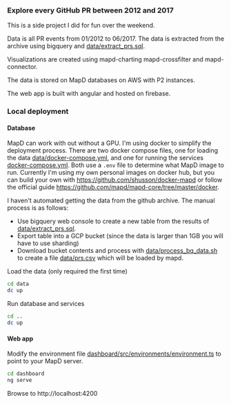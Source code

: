 ### Explore every GitHub PR between 2012 and 2017

This is a side project I did for fun over the weekend.

Data is all PR events from 01/2012 to 06/2017. The data is extracted from
the archive using bigquery and [data/extract_prs.sql](data/extract_prs.sql).

Visualizations are created using mapd-charting mapd-crossfilter and
mapd-connector.

The data is stored on MapD databases on AWS with P2 instances.

The web app is built with angular and hosted on firebase.

### Local deployment

#### Database

MapD can work with out without a GPU. I'm using docker to simplify the
deployment process. There are two docker compose files, one for loading the data [data/docker-compose.yml](data/docker-compose.yml), and one for running the services [docker-compose.yml](docker-compose.yml). Both use a `.env` file to determine what MapD image to run. Currently I'm using my own personal images on docker hub, but you can build your own with https://github.com/shusson/docker-mapd or follow the official guide https://github.com/mapd/mapd-core/tree/master/docker.

I haven't automated getting the data from the github archive. The manual process is as follows:
- Use bigquery web console to create a new table from the results of [data/extract_prs.sql](data/extract_prs.sql).
- Export table into a GCP bucket (since the data is larger than 1GB you will have to use sharding)
- Download bucket contents and process with [data/process_bq_data.sh](data/process_bq_data.sh) to create a file [data/prs.csv](data/prs.csv) which will be loaded by mapd.

Load the data (only required the first time)
```bash
cd data
dc up
```

Run database and services
```bash
cd ..
dc up
```

#### Web app
Modify the environment file [dashboard/src/environments/environment.ts]([dashboard/src/environments/environment.ts]) to point to your MapD server.

```bash
cd dashboard
ng serve
```
Browse to http://localhost:4200
